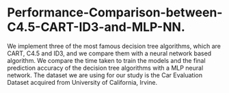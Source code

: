 # Performance-Comparison-between-C4.5-CART-ID3-and-MLP-NN.
We implement three of the most famous decision tree algorithms, which are CART, C4.5 and ID3, and we compare them with a neural network based algorithm. We compare the time taken to train the models and the final prediction accuracy of the decision tree algorithms with a MLP neural network. The dataset we are using for our study is the Car Evaluation Dataset acquired from University of California, Irvine.
